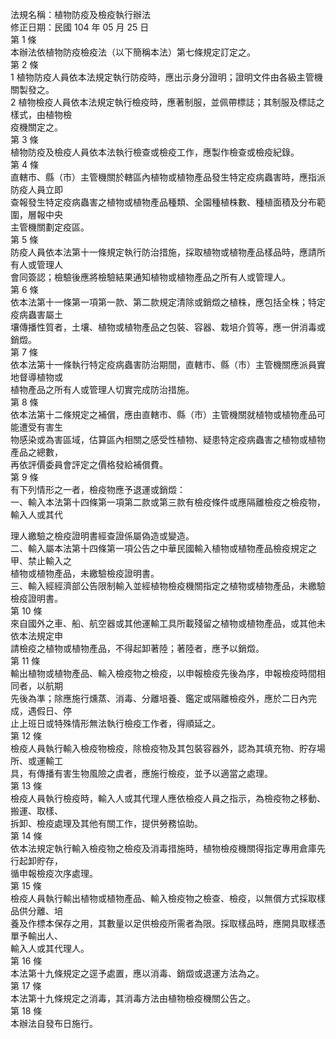 法規名稱：植物防疫及檢疫執行辦法  
修正日期：民國 104 年 05 月 25 日  
第 1 條  
本辦法依植物防疫檢疫法（以下簡稱本法）第七條規定訂定之。  
第 2 條  
1 植物防疫人員依本法規定執行防疫時，應出示身分證明；證明文件由各級主管機關製發之。  
2 植物檢疫人員依本法規定執行檢疫時，應著制服，並佩帶標誌；其制服及標誌之樣式，由植物檢  
疫機關定之。  
第 3 條  
植物防疫及檢疫人員依本法執行檢查或檢疫工作，應製作檢查或檢疫紀錄。  
第 4 條  
直轄市、縣（市）主管機關於轄區內植物或植物產品發生特定疫病蟲害時，應指派防疫人員立即  
查報發生特定疫病蟲害之植物或植物產品種類、全園種植株數、種植面積及分布範圍，層報中央  
主管機關劃定疫區。  
第 5 條  
防疫人員依本法第十一條規定執行防治措施，採取植物或植物產品樣品時，應請所有人或管理人  
會同簽認；檢驗後應將檢驗結果通知植物或植物產品之所有人或管理人。  
第 6 條  
依本法第十一條第一項第一款、第二款規定清除或銷燬之植株，應包括全株；特定疫病蟲害屬土  
壤傳播性質者，土壤、植物或植物產品之包裝、容器、栽培介質等，應一併消毒或銷燬。  
第 7 條  
依本法第十一條執行特定疫病蟲害防治期間，直轄市、縣（市）主管機關應派員實地督導植物或  
植物產品之所有人或管理人切實完成防治措施。  
第 8 條  
依本法第十二條規定之補償，應由直轄市、縣（市）主管機關就植物或植物產品可能遭受有害生  
物感染或為害區域，估算區內相關之感受性植物、疑患特定疫病蟲害之植物或植物產品之總數，  
再依評價委員會評定之價格發給補償費。  
第 9 條  
有下列情形之一者，檢疫物應予退運或銷燬：  
一、輸入本法第十四條第一項第二款或第三款有檢疫條件或應隔離檢疫之檢疫物，輸入人或其代  


理人繳驗之檢疫證明書經查證係屬偽造或變造。  
二、輸入屬本法第十四條第一項公告之中華民國輸入植物或植物產品檢疫規定之甲、禁止輸入之  
植物或植物產品，未繳驗檢疫證明書。  
三、輸入經經濟部公告限制輸入並經植物檢疫機關指定之植物或植物產品，未繳驗檢疫證明書。  
第 10 條  
來自國外之車、船、航空器或其他運輸工具所載殘留之植物或植物產品，或其他未依本法規定申  
請檢疫之植物或植物產品，不得起卸著陸；著陸者，應予以銷燬。  
第 11 條  
輸出植物或植物產品、輸入檢疫物之檢疫，以申報檢疫先後為序，申報檢疫時間相同者，以航期  
先後為準；除應施行燻蒸、消毒、分離培養、鑑定或隔離檢疫外，應於二日內完成，遇假日、停  
止上班日或特殊情形無法執行檢疫工作者，得順延之。  
第 12 條  
檢疫人員執行輸入檢疫物檢疫，除檢疫物及其包裝容器外，認為其填充物、貯存場所、或運輸工  
具，有傳播有害生物風險之虞者，應施行檢疫，並予以適當之處理。  
第 13 條  
檢疫人員執行檢疫時，輸入人或其代理人應依檢疫人員之指示，為檢疫物之移動、搬運、取樣、  
拆卸、檢疫處理及其他有關工作，提供勞務協助。  
第 14 條  
依本法規定執行輸入檢疫物之檢疫及消毒措施時，植物檢疫機關得指定專用倉庫先行起卸貯存，  
循申報檢疫次序處理。  
第 15 條  
檢疫人員執行輸出植物或植物產品、輸入檢疫物之檢查、檢疫，以無償方式採取樣品供分離、培  
養及作標本保存之用，其數量以足供檢疫所需者為限。採取樣品時，應開具取樣憑單予輸出人、  
輸入人或其代理人。  
第 16 條  
本法第十九條規定之逕予處置，應以消毒、銷燬或退運方法為之。  
第 17 條  
本法第十九條規定之消毒，其消毒方法由植物檢疫機關公告之。  
第 18 條  
本辦法自發布日施行。  


